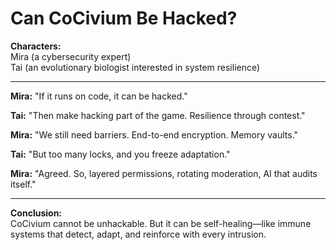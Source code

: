 <!-- status: stub; target: 150+ words -->
<!-- status: stub; target: 150+ words -->
# Can CoCivium Be Hacked?

**Characters:**  
Mira (a cybersecurity expert)  
Tai (an evolutionary biologist interested in system resilience)

---

**Mira:** "If it runs on code, it can be hacked."

**Tai:** "Then make hacking part of the game. Resilience through contest."

**Mira:** "We still need barriers. End-to-end encryption. Memory vaults."

**Tai:** "But too many locks, and you freeze adaptation."

**Mira:** "Agreed. So, layered permissions, rotating moderation, AI that audits itself."

---

**Conclusion:**  
CoCivium cannot be unhackable. But it can be self-healing—like immune systems that detect, adapt, and reinforce with every intrusion.


